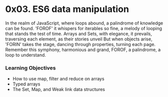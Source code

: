 # 0x03. ES6 data manipulation

In the realm of JavaScript, where loops abound, a palindrome of
knowledge can be found. 'FOROF' it whispers for iterables so fine, a
melody of looping that stands the test of time. Arrays and Sets, with
elegance, it prevails, traversing each element, as their stories unveil
But when objects arise, 'FORIN' takes the stage, dancing through
properties, turning each page. Remember this symphony, harmonious and
grand, FOROF, a palindrome, a loop to understand.

### Learning Objectives

- How to use map, filter and reduce on arrays
- Typed arrays
- The Set, Map, and Weak link data structures
